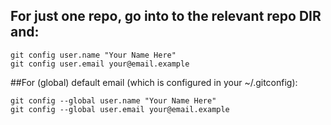 ## For just one repo, go into to the relevant repo DIR and:
```
git config user.name "Your Name Here"
git config user.email your@email.example
```

##For (global) default email (which is configured in your ~/.gitconfig):
```
git config --global user.name "Your Name Here"
git config --global user.email your@email.example
```
